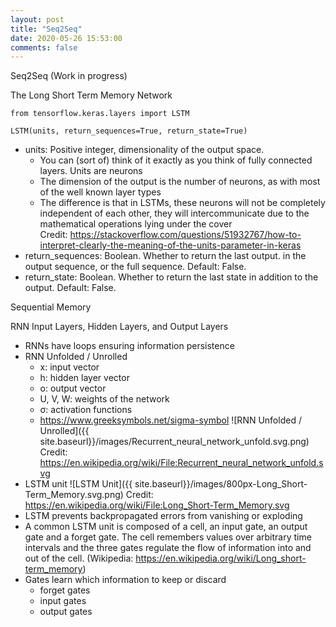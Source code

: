 ```yaml
---
layout: post
title: "Seq2Seq"
date: 2020-05-26 15:53:00 
comments: false
---
```


Seq2Seq (Work in progress)

The Long Short Term Memory Network
```
from tensorflow.keras.layers import LSTM

LSTM(units, return_sequences=True, return_state=True)
```
* units: Positive integer, dimensionality of the output space.
  * You can (sort of) think of it exactly as you think of fully connected layers. Units are neurons
  * The dimension of the output is the number of neurons, as with most of the well known layer types
  * The difference is that in LSTMs, these neurons will not be completely independent of each other, they will intercommunicate due to the mathematical operations lying under the cover<br />
  Credit: https://stackoverflow.com/questions/51932767/how-to-interpret-clearly-the-meaning-of-the-units-parameter-in-keras
* return_sequences: Boolean. Whether to return the last output. in the output sequence, or the full sequence. Default: False.
* return_state: Boolean. Whether to return the last state in addition to the output. Default: False.

Sequential Memory

RNN Input Layers, Hidden Layers, and Output Layers
* RNNs have loops ensuring information persistence
* RNN Unfolded / Unrolled
  * x: input vector
  * h: hidden layer vector
  * o: output vector
  * U, V, W: weights of the network
  * &#963;: activation functions
  * https://www.greeksymbols.net/sigma-symbol
![RNN Unfolded / Unrolled]({{ site.baseurl}}/images/Recurrent_neural_network_unfold.svg.png)
Credit: https://en.wikipedia.org/wiki/File:Recurrent_neural_network_unfold.svg
* LSTM unit
![LSTM Unit]({{ site.baseurl}}/images/800px-Long_Short-Term_Memory.svg.png)
Credit: https://en.wikipedia.org/wiki/File:Long_Short-Term_Memory.svg
* LSTM prevents backpropagated errors from vanishing or exploding
* A common LSTM unit is composed of a cell, an input gate, an output gate and a forget gate. The cell remembers values over arbitrary time intervals and the three gates regulate the flow of information into and out of the cell. (Wikipedia: https://en.wikipedia.org/wiki/Long_short-term_memory)
* Gates learn which information to keep or discard
  * forget gates
  * input gates
  * output gates